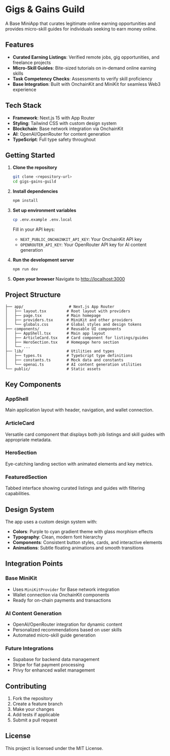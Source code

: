 # Gigs & Gains Guild

A Base MiniApp that curates legitimate online earning opportunities and provides micro-skill guides for individuals seeking to earn money online.

## Features

- **Curated Earning Listings**: Verified remote jobs, gig opportunities, and freelance projects
- **Micro-Skill Guides**: Bite-sized tutorials on in-demand online earning skills
- **Task Competency Checks**: Assessments to verify skill proficiency
- **Base Integration**: Built with OnchainKit and MiniKit for seamless Web3 experience

## Tech Stack

- **Framework**: Next.js 15 with App Router
- **Styling**: Tailwind CSS with custom design system
- **Blockchain**: Base network integration via OnchainKit
- **AI**: OpenAI/OpenRouter for content generation
- **TypeScript**: Full type safety throughout

## Getting Started

1. **Clone the repository**
   ```bash
   git clone <repository-url>
   cd gigs-gains-guild
   ```

2. **Install dependencies**
   ```bash
   npm install
   ```

3. **Set up environment variables**
   ```bash
   cp .env.example .env.local
   ```
   Fill in your API keys:
   - `NEXT_PUBLIC_ONCHAINKIT_API_KEY`: Your OnchainKit API key
   - `OPENROUTER_API_KEY`: Your OpenRouter API key for AI content generation

4. **Run the development server**
   ```bash
   npm run dev
   ```

5. **Open your browser**
   Navigate to [http://localhost:3000](http://localhost:3000)

## Project Structure

```
├── app/                    # Next.js App Router
│   ├── layout.tsx         # Root layout with providers
│   ├── page.tsx           # Main homepage
│   ├── providers.tsx      # MiniKit and other providers
│   └── globals.css        # Global styles and design tokens
├── components/            # Reusable UI components
│   ├── AppShell.tsx       # Main app layout
│   ├── ArticleCard.tsx    # Card component for listings/guides
│   ├── HeroSection.tsx    # Homepage hero section
│   └── ...
├── lib/                   # Utilities and types
│   ├── types.ts           # TypeScript type definitions
│   ├── constants.ts       # Mock data and constants
│   └── openai.ts          # AI content generation utilities
└── public/                # Static assets
```

## Key Components

### AppShell
Main application layout with header, navigation, and wallet connection.

### ArticleCard
Versatile card component that displays both job listings and skill guides with appropriate metadata.

### HeroSection
Eye-catching landing section with animated elements and key metrics.

### FeaturedSection
Tabbed interface showing curated listings and guides with filtering capabilities.

## Design System

The app uses a custom design system with:
- **Colors**: Purple to cyan gradient theme with glass morphism effects
- **Typography**: Clean, modern font hierarchy
- **Components**: Consistent button styles, cards, and interactive elements
- **Animations**: Subtle floating animations and smooth transitions

## Integration Points

### Base MiniKit
- Uses `MiniKitProvider` for Base network integration
- Wallet connection via OnchainKit components
- Ready for on-chain payments and transactions

### AI Content Generation
- OpenAI/OpenRouter integration for dynamic content
- Personalized recommendations based on user skills
- Automated micro-skill guide generation

### Future Integrations
- Supabase for backend data management
- Stripe for fiat payment processing
- Privy for enhanced wallet management

## Contributing

1. Fork the repository
2. Create a feature branch
3. Make your changes
4. Add tests if applicable
5. Submit a pull request

## License

This project is licensed under the MIT License.
